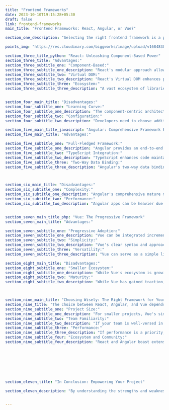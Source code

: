 ```yaml
---
title: "Frontend Frameworks"
date: 2023-10-10T19:15:28+05:30
draft: false
link: frontend-frameworks
main_title: "Frontend Frameworks: React, Angular, or Vue?"

section_one_description: "Selecting the right frontend framework is a pivotal decision in web development. This article dissects the advantages and disadvantages of three popular choices: React, Angular, and Vue. By understanding the unique features of each, you can make an informed choice that aligns with your project's goals."

points_img: "https://res.cloudinary.com/biggworks/image/upload/v1684838348/Group_11544_lwrsg0.png"

section_three_title_python: "React: Unleashing Component-Based Power"
section_three_title: "Advantages:"
section_three_subtitle_one: "Component-Based:"
section_three_subtitle_one_description: "React's modular approach allows developers to create reusable UI components, promoting code reusability and maintainability."
section_three_subtitle_two: "Virtual DOM:"
section_three_subtitle_two_description: "React's Virtual DOM enhances performance by minimizing actual DOM manipulation, resulting in faster rendering."
section_three_subtitle_three: "Ecosystem:"
section_three_subtitle_three_description: "A vast ecosystem of libraries and tools, such as Redux for state management, empowers developers."


section_four_main_title: "Disadvantages:"
section_four_subtitle_one: "Learning Curve:"
section_four_subtitle_one_description: "The component-centric architecture might require an adjustment period for newcomers."
section_four_subtitle_two: "Configuration:"
section_four_subtitle_two_description: "Developers need to choose additional libraries for features like routing and state management."

section_five_main_title_javascript: "Angular: Comprehensive Framework Experience"
section_five_main_title: "Advantages:"

section_five_subtitle_one: "Full-Fledged Framework:"
section_five_subtitle_one_description: "Angular provides an end-to-end solution, including dependency injection, routing, and state management."
section_five_subtitle_two: "TypeScript Integration:"
section_five_subtitle_two_description: "TypeScript enhances code maintainability and offers better error detection."
section_five_subtitle_three: "Two-Way Data Binding:"
section_five_subtitle_three_description: "Angular's two-way data binding simplifies real-time UI updates."



section_six_main_title: "Disadvantages:"
section_six_subtitle_one: "Complexity:"
section_six_subtitle_one_description: "Angular's comprehensive nature might lead to a steeper learning curve, especially for smaller projects."
section_six_subtitle_two: "Performance:"
section_six_subtitle_two_description: "Angular apps can be heavier due to its all-inclusive features, potentially impacting initial loading times."


section_seven_main_title_php: "Vue: The Progressive Framework"
section_seven_main_title: "Advantages:"

section_seven_subtitle_one: "Progressive Adoption:"
section_seven_subtitle_one_description: "Vue can be integrated incrementally into existing projects without an overhaul."
section_seven_subtitle_two: "Simplicity:"
section_seven_subtitle_two_description: "Vue's clear syntax and approachable learning curve make it a favorable choice for beginners."
section_seven_subtitle_three: "Versatility:"
section_seven_subtitle_three_description: "Vue can serve as a simple library for small projects or a comprehensive framework for larger ones."

section_eight_main_title: "Disadvantages:"
section_eight_subtitle_one: "Smaller Ecosystem:"
section_eight_subtitle_one_description: "While Vue's ecosystem is growing, it might not offer as many libraries and tools as React or Angular."
section_eight_subtitle_two: "Maturity:"
section_eight_subtitle_two_description: "While Vue has gained traction, some enterprises might still prefer the longer-standing React and Angular."



section_nine_main_title: "Choosing Wisely: The Right Framework for Your Project"
section_nine_title: "The choice between React, Angular, and Vue depends on your project's scope, your team's expertise, and your desired development speed. Consider these points:"
section_nine_subtitle_one: "Project Size:"
section_nine_subtitle_one_description: "For smaller projects, Vue's simplicity might shine. For larger, complex projects, Angular's comprehensive features could be advantageous."
section_nine_subtitle_two: "Team Familiarity:"
section_nine_subtitle_two_description: "If your team is well-versed in JavaScript, React might offer a smoother transition."
section_nine_subtitle_three: "Performance:"
section_nine_subtitle_three_description: "If performance is a priority, React's Virtual DOM can be a game-changer."
section_nine_subtitle_four: "Ecosystem and Community:"
section_nine_subtitle_four_description: "React and Angular boast extensive ecosystems, while Vue's growing community offers promising support."








section_eleven_title: "In Conclusion: Empowering Your Project"

section_eleven_description: "By understanding the strengths and weaknesses of React, Angular, and Vue, you can make an educated decision that best serves your project's needs. Each framework offers a distinct approach, catering to varying development preferences and project requirements. Embrace the framework that aligns with your team's expertise and your project's objectives, setting the stage for a successful and efficient frontend development journey."


---
```


